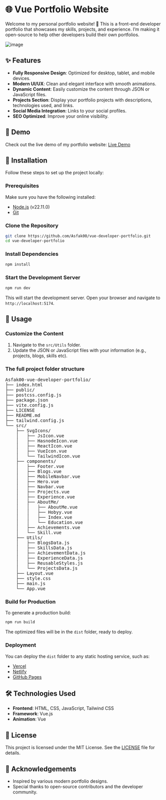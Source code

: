 # 🌐 Vue Portfolio Website  

Welcome to my personal portfolio website! 🎉 This is a front-end developer portfolio that showcases my skills, projects, and experience. I’m making it open-source to help other developers build their own portfolios.

![image](https://github.com/user-attachments/assets/b5f9ded2-3678-47bd-8c45-09c24f94e185)

## ✨ Features  

- **Fully Responsive Design**: Optimized for desktop, tablet, and mobile devices.  
- **Modern UI/UX**: Clean and elegant interface with smooth animations.  
- **Dynamic Content**: Easily customize the content through JSON or JavaScript files.  
- **Projects Section**: Display your portfolio projects with descriptions, technologies used, and links.  
- **Social Media Integration**: Links to your social profiles.  
- **SEO Optimized**: Improve your online visibility.  

## 🔗 Demo  

Check out the live demo of my portfolio website: [Live Demo](https://asfakahmed.netlify.app)  

## 🚀 Installation  

Follow these steps to set up the project locally:  

### Prerequisites  

Make sure you have the following installed:  
- [Node.js](https://nodejs.org/) (v22.11.0)  
- [Git](https://git-scm.com/)  

### Clone the Repository  

```bash  
git clone https://github.com/Asfak00/vue-developer-portfolio.git
cd vue-developer-portfolio
```  

### Install Dependencies  

```bash  
npm install  
```  

### Start the Development Server  

```bash  
npm run dev  
```  

This will start the development server. Open your browser and navigate to `http://localhost:5174`.  

## 📂 Usage  

### Customize the Content  

1. Navigate to the `src/Utils` folder.  
2. Update the JSON or JavaScript files with your information (e.g., projects, blogs, skills etc).

### The full project folder structure

<pre>
Asfak00-vue-developer-portfolio/
├── index.html
├── public/
├── postcss.config.js
├── package.json
├── vite.config.js
├── LICENSE
├── README.md
├── tailwind.config.js
└── src/
    ├── SvgIcons/
    │   ├── JsIcon.vue
    │   ├── HasnodeIcon.vue
    │   ├── ReactIcon.vue
    │   ├── VueIcon.vue
    │   └── TailwindIcon.vue
    ├── components/
    │   ├── Footer.vue
    │   ├── Blogs.vue
    │   ├── MobileNavbar.vue
    │   ├── Hero.vue
    │   ├── Navbar.vue
    │   ├── Projects.vue
    │   ├── Experience.vue
    │   ├── AboutMe/
    │   │   ├── AboutMe.vue
    │   │   ├── Hobyy.vue
    │   │   ├── Index.vue
    │   │   └── Education.vue
    │   ├── Achievements.vue
    │   └── Skill.vue
    ├── Utils/
    │   ├── BlogsData.js
    │   ├── SkillsData.js
    │   ├── AchievementData.js
    │   ├── ExperienceData.js
    │   ├── ReusableStyles.js
    │   └── ProjectsData.js
    ├── Layout.vue
    ├── style.css
    ├── main.js
    └── App.vue
</pre>

### Build for Production  

To generate a production build:  

```bash  
npm run build  
```  

The optimized files will be in the `dist` folder, ready to deploy.  

### Deployment  

You can deploy the `dist` folder to any static hosting service, such as:  
- [Vercel](https://vercel.com/)  
- [Netlify](https://www.netlify.com/)  
- [GitHub Pages](https://pages.github.com/)  

## 🛠 Technologies Used  

- **Frontend**: HTML, CSS, JavaScript, Tailwind CSS  
- **Framework**: Vue.js
- **Animation**: Vue <Transition>

## 📄 License  

This project is licensed under the MIT License. See the [LICENSE](https://github.com/Asfak00/vue-developer-portfolio/blob/main/LICENSE) file for details.  

## 🙌 Acknowledgements  

- Inspired by various modern portfolio designs.  
- Special thanks to open-source contributors and the developer community.  
